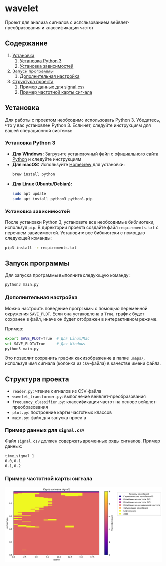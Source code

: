 # wavelet

Проект для анализа сигналов с использованием вейвлет-преобразования и классификации частот

## Содержание
1. [Установка](#установка)
   1. [Установка Python 3](#установка-python-3)
   2. [Установка зависимостей](#установка-зависимостей)
2. [Запуск программы](#запуск-программы)
   1. [Дополнительная настройка](#дополнительная-настройка)
3. [Структура проекта](#структура-проекта)
   1. [Пример данных для signal.csv](#пример-данных-для-signalcsv)
   2. [Пример частотной карты сигнала](#пример-частотной-карты-сигнала)

## Установка

Для работы с проектом необходимо использовать Python 3. 
Убедитесь, что у вас установлен Python 3. 
Если нет, следуйте инструкциям для вашей операционной системы:

### Установка Python 3

- **Для Windows:** Загрузите установочный файл с [официального сайта Python](https://www.python.org/downloads/windows/) 
  и следуйте инструкциям
- **Для macOS:** Используйте [Homebrew](https://brew.sh/) для установки:
  ```bash
  brew install python
  ```
- **Для Linux (Ubuntu/Debian):**
  ```bash
  sudo apt update
  sudo apt install python3 python3-pip
  ```

### Установка зависимостей
После установки Python 3, установите все необходимые библиотеки, используя `pip`. 
В директории проекта создайте файл `requirements.txt` с перечнем зависимостей. 
Установите все библиотеки с помощью следующей команды:

```bash
pip3 install -r requirements.txt
```

## Запуск программы

Для запуска программы выполните следующую команду:

```bash
python3 main.py
```

### Дополнительная настройка
Можно настроить поведение программы с помощью переменной окружения `SAVE_PLOT`. 
Если она установлена в `True`, график будет сохранен в файл, иначе он будет отображен в интерактивном режиме.

Пример:
```bash
export SAVE_PLOT=True  # Для Linux/Mac
set SAVE_PLOT=True     # Для Windows
python3 main.py
```

Это позволит сохранить график как изображение в папке `.maps/`,
используя имя сигнала (колонка из csv-файла) в качестве имени файла.

## Структура проекта
- `reader.py`: чтение сигналов из CSV-файла
- `wavelet_transformer.py`: выполнение вейвлет-преобразования
- `frequency_classifier.py`: классификация частот на основе вейвлет-преобразования
- `plot.py`: построение карты частотных классов
- `main.py`: файл для запуска проекта

### Пример данных для `signal.csv`
Файл `signal.csv` должен содержать временные ряды сигналов. Пример данных:
```csv
time,signal_1
0.0,0.1
0.1,0.2
```

### Пример частотной карты сигнала
![Карта сигнала signal1](examples/signal1.png)
